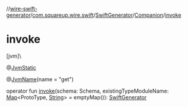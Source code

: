 //[wire-swift-generator](../../../../index.md)/[com.squareup.wire.swift](../../index.md)/[SwiftGenerator](../index.md)/[Companion](index.md)/[invoke](invoke.md)

# invoke

[jvm]\

@[JvmStatic](https://kotlinlang.org/api/latest/jvm/stdlib/kotlin.jvm/-jvm-static/index.html)

@[JvmName](https://kotlinlang.org/api/latest/jvm/stdlib/kotlin.jvm/-jvm-name/index.html)(name = "get")

operator fun [invoke](invoke.md)(schema: Schema, existingTypeModuleName: [Map](https://kotlinlang.org/api/latest/jvm/stdlib/kotlin.collections/-map/index.html)&lt;ProtoType, [String](https://kotlinlang.org/api/latest/jvm/stdlib/kotlin/-string/index.html)&gt; = emptyMap()): [SwiftGenerator](../index.md)

